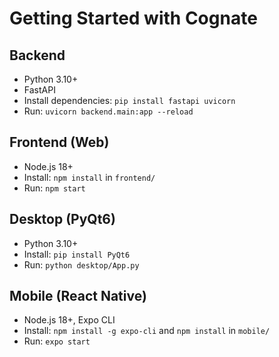 # Getting Started with Cognate

## Backend
- Python 3.10+
- FastAPI
- Install dependencies: `pip install fastapi uvicorn`
- Run: `uvicorn backend.main:app --reload`

## Frontend (Web)
- Node.js 18+
- Install: `npm install` in `frontend/`
- Run: `npm start`

## Desktop (PyQt6)
- Python 3.10+
- Install: `pip install PyQt6`
- Run: `python desktop/App.py`

## Mobile (React Native)
- Node.js 18+, Expo CLI
- Install: `npm install -g expo-cli` and `npm install` in `mobile/`
- Run: `expo start`
